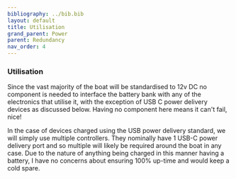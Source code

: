 ```yaml
---
bibliography: ../bib.bib
layout: default
title: Utilisation
grand_parent: Power
parent: Redundancy
nav_order: 4
---
```

### Utilisation

Since the vast majority of the boat will be standardised to 12v DC no
component is needed to interface the battery bank with any of the
electronics that utilise it, with the exception of USB C power delivery
devices as discussed below. Having no component here means it can't
fail, nice!

In the case of devices charged using the USB power delivery standard, we
will simply use multiple controllers. They nominally have 1 USB-C power
delivery port and so multiple will likely be required around the boat in
any case. Due to the nature of anything being charged in this manner
having a battery, I have no concerns about ensuring 100% up-time and
would keep a cold spare.